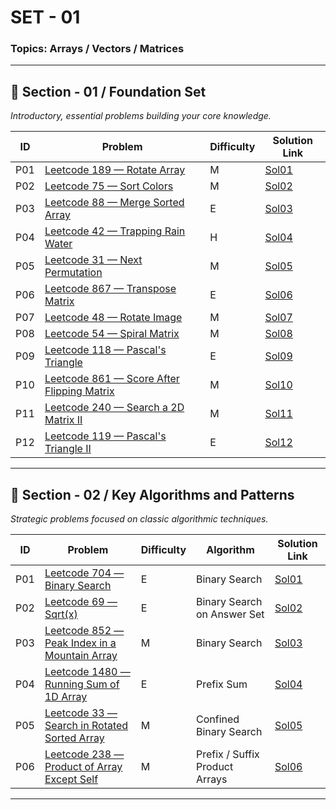 # SET - 01

### Topics: Arrays / Vectors / Matrices
---

## 🧱 Section - 01 / Foundation Set  
*Introductory, essential problems building your core knowledge.*

| ID   | Problem                                                                 | Difficulty | Solution Link                  |
|------|-------------------------------------------------------------------------|------------|---------------------------------|
| P01  | [Leetcode 189 — Rotate Array](https://leetcode.com/problems/rotate-array/description/)         | M          | [Sol01](Sols/Section01/Sol01.md)   |
| P02  | [Leetcode 75 — Sort Colors](https://leetcode.com/problems/sort-colors/description/)             | M          | [Sol02](Sols/Section01/Sol02.md)   |
| P03  | [Leetcode 88 — Merge Sorted Array](https://leetcode.com/problems/merge-sorted-array/description/) | E          | [Sol03](Sols/Section01/Sol03.md)   |
| P04  | [Leetcode 42 — Trapping Rain Water](https://leetcode.com/problems/trapping-rain-water/description/) | H          | [Sol04](Sols/Section01/Sol04.md)   |
| P05  | [Leetcode 31 — Next Permutation](https://leetcode.com/problems/next-permutation/description/)   | M          | [Sol05](Sols/Section01/Sol05.md)   |
| P06  | [Leetcode 867 — Transpose Matrix](https://leetcode.com/problems/transpose-matrix/description/)  | E          | [Sol06](Sols/Section01/Sol06.md)   |
| P07  | [Leetcode 48 — Rotate Image](https://leetcode.com/problems/rotate-image/description/)           | M          | [Sol07](Sols/Section01/Sol07.md)   |
| P08  | [Leetcode 54 — Spiral Matrix](https://leetcode.com/problems/spiral-matrix/description/)         | M          | [Sol08](Sols/Section01/Sol08.md)   |
| P09  | [Leetcode 118 — Pascal's Triangle](https://leetcode.com/problems/pascals-triangle/)             | E          | [Sol09](Sols/Section01/Sol09.md)   |
| P10  | [Leetcode 861 — Score After Flipping Matrix](https://leetcode.com/problems/score-after-flipping-matrix/description/) | M          | [Sol10](Sols/Section01/Sol10.md)   |
| P11  | [Leetcode 240 — Search a 2D Matrix II](https://leetcode.com/problems/search-a-2d-matrix-ii/description/) | M          | [Sol11](Sols/Section01/Sol11.md)   |
| P12  | [Leetcode 119 — Pascal's Triangle II](https://leetcode.com/problems/pascals-triangle-ii/description/) | E          | [Sol12](Sols/Section01/Sol12.md)   |

---

## 🧠 Section - 02 / Key Algorithms and Patterns  
*Strategic problems focused on classic algorithmic techniques.*

| ID   | Problem                                                                 | Difficulty | Algorithm                     | Solution Link                  |
|------|-------------------------------------------------------------------------|------------|-------------------------------|---------------------------------|
| P01  | [Leetcode 704 — Binary Search](https://leetcode.com/problems/binary-search/description/)         | E          | Binary Search                 | [Sol01](Sols/Section02/Sol01.md)   |
| P02  | [Leetcode 69 — Sqrt(x)](https://leetcode.com/problems/sqrtx/description/)                         | E          | Binary Search on Answer Set   | [Sol02](Sols/Section02/Sol02.md)   |
| P03  | [Leetcode 852 — Peak Index in a Mountain Array](https://leetcode.com/problems/peak-index-in-a-mountain-array/description/) | M          | Binary Search                 | [Sol03](Sols/Section02/Sol03.md)   |
| P04  | [Leetcode 1480 — Running Sum of 1D Array](https://leetcode.com/problems/running-sum-of-1d-array/description/)                         | E          | Prefix Sum                   | [Sol04](Sols/Section02/Sol04.md)   |
| P05  | [Leetcode 33 — Search in Rotated Sorted Array](https://leetcode.com/problems/search-in-rotated-sorted-array/description/)         | M          | Confined Binary Search       | [Sol05](Sols/Section02/Sol05.md)   |
| P06  | [Leetcode 238 — Product of Array Except Self](https://leetcode.com/problems/product-of-array-except-self/description/)             | M          | Prefix / Suffix Product Arrays | [Sol06](Sols/Section02/Sol06.md)   |

---
